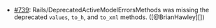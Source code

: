 * [#739](https://github.com/rubocop/rubocop-rails/pull/739): Rails/DeprecatedActiveModelErrorsMethods was missing the deprecated `values`, `to_h`, and `to_xml` methods. ([@BrianHawley][])
